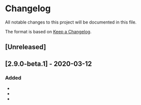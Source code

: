 # Changelog
All notable changes to this project will be documented in this file.

The format is based on [Keep a Changelog](https://keepachangelog.com/en/1.0.0/).

## [Unreleased]

## [2.9.0-beta.1] - 2020-03-12
### Added
- 
-
-

